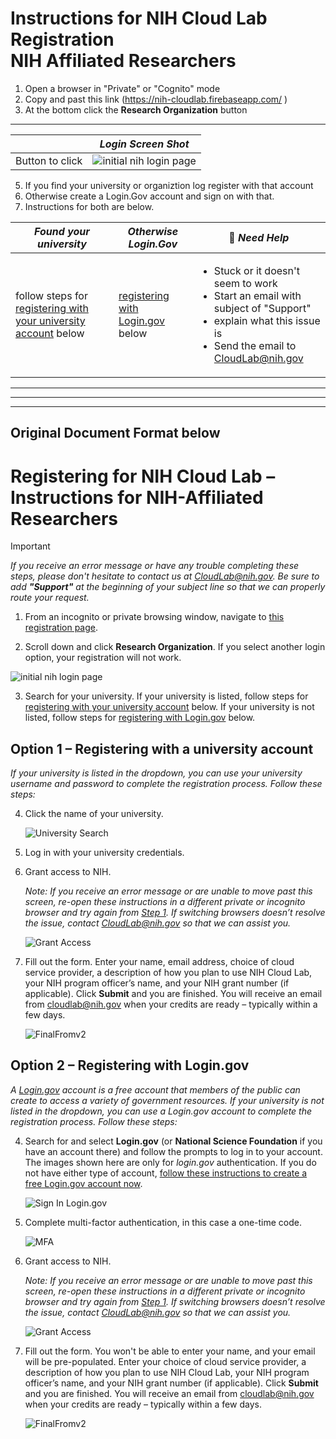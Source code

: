 
# Instructions for NIH Cloud Lab Registration <br> <span class="subhead">NIH Affiliated Researchers</span>
1. Open a browser in "Private" or "Cognito" mode
2. Copy and past this link (https://nih-cloudlab.firebaseapp.com/ )
3. At the bottom click the **Research Organization** button
******
||*Login Screen Shot*|
|----------------|----------------|
|Button to click|![initial nih login page](/images/signon.png)|

5. If you find your university or organiztion log register with that account
6. Otherwise create a Login.Gov account and sign on with that.
7. Instructions for both are below.

  |*Found your university*|*Otherwise Login.Gov*| :red_circle: *Need Help*|
  |---|---|---|
  |follow steps for [registering with your university account](#university) below| [registering with Login.gov](#login.gov) below| <ul><li> Stuck or it doesn't seem to work </li><li> Start an email with subject of "Support" </li><li> explain what this issue is </li><li> Send the email to CloudLab@nih.gov</li> </ul>|


----------
----------
---------
## Original Document Format below
# Registering for NIH Cloud Lab – Instructions for NIH-Affiliated Researchers
> [!IMPORTANT]  
> *If you receive an error message or have any trouble completing these steps, please don't hesitate to contact us at CloudLab@nih.gov. Be sure to add **"Support"** at the beginning of your subject line so that we can properly route your request.*

1. From an incognito or private browsing window, navigate to [this registration page](https://nih-cloudlab.firebaseapp.com). <a name="step1"></a>

2. Scroll down and click **Research Organization**. If you select another login option, your registration will not work.

  ![initial nih login page](/images/1_NIH_login.png)

3. Search for your university. If your university is listed, follow steps for [registering with your university account](#university) below. If your university is not listed, follow steps for [registering with Login.gov](#login.gov) below.
   
## Option 1 – Registering with a university account <a name="university"></a>

_If your university is listed in the dropdown, you can use your university username and password to complete the registration process. Follow these steps:_

4. Click the name of your university.

   ![University Search](/images/2_input_university.png)

5. Log in with your university credentials.

6. Grant access to NIH.
   
   *Note: If you receive an error message or are unable to move past this screen, re-open these instructions in a different private or incognito browser and try again from [Step 1](#step1). If switching browsers doesn’t resolve the issue, contact CloudLab@nih.gov so that we can assist you.*

   ![Grant Access](/images/3_grant_access.png)

7. Fill out the form. Enter your name, email address, choice of cloud service provider, a description of how you plan to use NIH Cloud Lab, your NIH program officer’s name, and your NIH grant number (if applicable). Click **Submit** and you are finished. You will receive an email from cloudlab@nih.gov when your credits are ready – typically within a few days.
   
   ![FinalFromv2](/images/4_final_formv2.png)
   
## Option 2 – Registering with Login.gov <a name="login.gov"></a>
*A [Login.gov](https://login.gov/) account is a free account that members of the public can create to access a variety of government resources. If your university is not listed in the dropdown, you can use a Login.gov account to complete the registration process. Follow these steps:*

4. Search for and select **Login.gov** (or **National Science Foundation** if you have an account there) and follow the prompts to log in to your account. The images shown here are only for *login.gov* authentication. If you do not have either type of account, [follow these instructions to create a free Login.gov account now](https://login.gov/help/get-started/create-your-account/).

   ![Sign In Login.gov](/images/6_signin_logingov.png)

5. Complete multi-factor authentication, in this case a one-time code.

   ![MFA](/images/7_mfa.png)

6. Grant access to NIH.
   
   *Note: If you receive an error message or are unable to move past this screen, re-open these instructions in a different private or incognito browser and try again from [Step 1](#step1). If switching browsers doesn’t resolve the issue, contact CloudLab@nih.gov so that we can assist you.*

   ![Grant Access](/images/3_grant_access.png)

7. Fill out the form. You won't be able to enter your name, and your email will be pre-populated. Enter your choice of cloud service provider, a description of how you plan to use NIH Cloud Lab, your NIH program officer’s name, and your NIH grant number (if applicable). Click **Submit** and you are finished. You will receive an email from cloudlab@nih.gov when your credits are ready – typically within a few days.
   
   ![FinalFromv2](/images/4_final_formv2.png)
